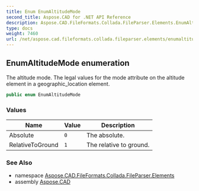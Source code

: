 ```yaml
---
title: Enum EnumAltitudeMode
second_title: Aspose.CAD for .NET API Reference
description: Aspose.CAD.FileFormats.Collada.FileParser.Elements.EnumAltitudeMode enum. The altitude mode. The legal values for the mode attribute on the altitude element in a geographic_location element
type: docs
weight: 7460
url: /net/aspose.cad.fileformats.collada.fileparser.elements/enumaltitudemode/
---
```

## EnumAltitudeMode enumeration

The altitude mode. The legal values for the mode attribute on the altitude element in a geographic_location element.

```csharp
public enum EnumAltitudeMode
```

### Values

| Name | Value | Description |
| --- | --- | --- |
| Absolute | `0` | The absolute. |
| RelativeToGround | `1` | The relative to ground. |

### See Also

* namespace [Aspose.CAD.FileFormats.Collada.FileParser.Elements](../../aspose.cad.fileformats.collada.fileparser.elements/)
* assembly [Aspose.CAD](../../)


